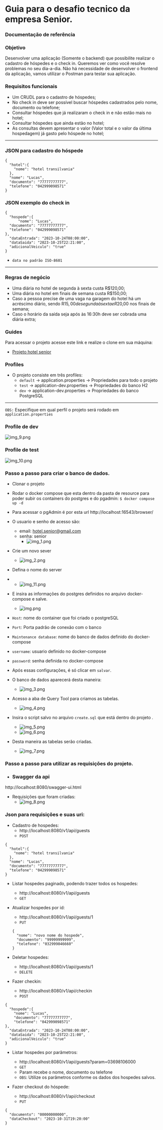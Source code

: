# Guia para o desafio tecnico da empresa Senior.

### Documentação de referência

### Objetivo
Desenvolver uma aplicação (Somente o backend) que possibilite realizar o cadastro de
hóspedes e o check in.
Queremos ver como você resolve problemas no seu dia-a-dia. Não há necessidade de
desenvolver o frontend da aplicação, vamos utilizar o Postman para testar sua aplicação.

### Requisitos funcionais
- Um CRUDL para o cadastro de hóspedes;
- No check in deve ser possível buscar hóspedes cadastrados pelo nome, documento
ou telefone;
- Consultar hóspedes que já realizaram o check in e não estão mais no hotel;
- Consultar hóspedes que ainda estão no hotel;
- As consultas devem apresentar o valor (Valor total e o valor da última hospedagem)
já gasto pelo hóspede no hotel;
---------
### JSON para cadastro do hóspede
```
{
  "hotel":{
    "nome": "hotel transilvania"
  },
  "nome": "Lucas",
  "documento": "77777777777",
  "telefone": "042999098571"
}
```
### JSON exemplo do check in
```
{
  "hospede":{
      "nome": "Lucas",
  "documento": "77777777777",
  "telefone": "042999098571"
},
  "dataEntrada": "2023-10-24T08:00:00",
  "dataSaida": "2023-10-25T22:21:00",
  "adicionalVeiculo": "true"
}
```
- `data no padrão ISO-8601`
----------
  ### Regras de negócio
  - Uma diária no hotel de segunda à sexta custa R$120,00;
  - Uma diária no hotel em finais de semana custa R$150,00;
  - Caso a pessoa precise de uma vaga na garagem do hotel há um acréscimo diário,
  sendo R$15,00 de segunda à sexta e R$20,00 nos finais de semana;
  - Caso o horário da saída seja após às 16:30h deve ser cobrada uma diária extra;

### Guides
Para acessar o projeto acesse este link e realize o clone em sua máquina:

* [Projeto hotel senior](https://github.com/LucasDev13/hotel-senior)

### Profiles
- O projeto consiste em três profiles:
  - `default` &rarr; application.properties &rarr; Propriedades para todo o projeto
  - `test` &rarr; application-dev.properties &rarr; Propriedades do banco H2
  - `dev` &rarr; application-dev.properties &rarr; Propriedades do banco PostgreSQL
---
`OBS:` Especifique em qual perfil o projeto será rodado em `application.properties`

### Profile de dev
![img_9.png](img_9.png)

### Profile de test
![img_10.png](img_10.png)

### Passo a passo para criar o banco de dados.
- Clonar o projeto
- Rodar o docker compose que esta dentro da pasta de resource para poder subir os containers do postgres
e do pgadmin: `$ docker compose up -d`
- Para acessar o pgAdmin é por esta url http://localhost:16543/browser/
- O usuario e senho de acesso são:
  - email: hotel.senior@gmail.com
  - senha: senior
    * ![img_1.png](img_1.png)
  
- Crie um novo sever
  * ![img_2.png](img_2.png)
- Defina o nome do server
- * ![img_11.png](img_11.png)
- E insira as informações do postgres definidos no arquivo docker-compose e salve.
  * ![img.png](img.png)
- `Host`: nome do container que foi criado o postgreSQL
- `Port`: Porta padrão de conexão com o banco
- `Maintenance database`: nome do banco de dados definido do docker-compose
- `username`: usuario definido no docker-compose
- `password`: senha definida no docker-compose
 * Após essas configurações, é só clicar em `salvar`.

- O banco de dados aparecerá desta maneira:
  * ![img_3.png](img_3.png)
- Acesso a aba de Query Tool para criamos as tabelas.
  * ![img_4.png](img_4.png)
- Insira o script salvo no arquivo `create.sql` que está dentro do projeto .
  * ![img_5.png](img_5.png)
  * ![img_6.png](img_6.png)

- Desta maneira as tabelas serão criadas.
  * ![img_7.png](img_7.png)

### Passo a passo para utilizar as requisições do projeto.
- ### Swagger da api
http://localhost:8080/swagger-ui.html

* Requisições que foram criadas:
  * ![img_8.png](img_8.png)

### Json para requisições e suas uri:
- Cadastro de hospedes:
  * http://localhost:8080/v1/api/guests
  * `POST`
```
{
  "hotel":{ 
    "nome": "hotel transilvania"
  },
  "nome": "Lucas",
  "documento": "77777777777",
  "telefone": "042999098571"
}
```
- Listar hospedes paginado, podendo trazer todos os hospedes:
  *  http://localhost:8080/v1/api/guests
  * `GET`

- Atualizar hospedes por id:
  * http://localhost:8080/v1/api/guests/1
  * `PUT`
  ```
  {
    "nome": "novo nome do hospede",
    "documento": "99999999999",
    "telefone": "032999046660"
  }
  ```
- Deletar hospedes:
  * http://localhost:8080/v1/api/guests/1
  * `DELETE`

- Fazer checkin:
  * http://localhost:8080/v1/api/checkin
  * `POST`
```
{
  "hospede":{
    "nome": "Lucas",
    "documento": "77777777777",
    "telefone": "042999098571"
},
  "dataEntrada": "2023-10-24T08:00:00",
  "dataSaida": "2023-10-25T22:21:00",
  "adicionalVeiculo": "true"
}
```
- Listar hospedes por parâmetros:
  * http://localhost:8080/v1/api/guests?param=03698106000
  * `GET`
  * Param recebe o nome, documento ou telefone
  * `OBS`: Utilize os parâmetros conforme os dados dos hospedes salvos.

- Fazer checkout do hóspede:
  * http://localhost:8080/v1/api/checkout
  * `PUT`
```
{
  "documento": "00000000000",
  "dataCheckout": "2023-10-31T19:20:00"
}
```